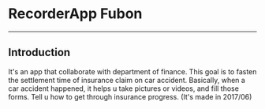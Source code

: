 # RecorderApp Fubon
---
## Introduction
It's an app that collaborate with department of finance. This goal is to fasten the settlement time of insurance claim on car accident. Basically, when a car accident happened, it helps u take pictures or videos, and fill those forms. Tell u how to get through insurance progress.
(It's made in 2017/06)
